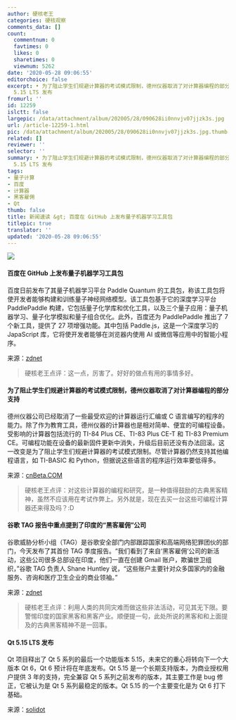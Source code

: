 ```yaml
---
author: 硬核老王
categories: 硬核观察
comments_data: []
count:
  commentnum: 0
  favtimes: 0
  likes: 0
  sharetimes: 0
  viewnum: 5262
date: '2020-05-28 09:06:55'
editorchoice: false
excerpt: • 为了阻止学生们规避计算器的考试模式限制，德州仪器取消了对计算器编程的部分支持 • 谷歌 TAG 报告中重点提到了印度的“黑客雇佣”公司 • Qt
  5.15 LTS 发布
fromurl: ''
id: 12259
islctt: false
largepic: /data/attachment/album/202005/28/090628ii0nnvjv07jjzk3s.jpg
url: /article-12259-1.html
pic: /data/attachment/album/202005/28/090628ii0nnvjv07jjzk3s.jpg.thumb.jpg
related: []
reviewer: ''
selector: ''
summary: • 为了阻止学生们规避计算器的考试模式限制，德州仪器取消了对计算器编程的部分支持 • 谷歌 TAG 报告中重点提到了印度的“黑客雇佣”公司 • Qt
  5.15 LTS 发布
tags:
- 量子计算
- 百度
- 计算器
- 黑客雇佣
- Qt
thumb: false
title: 新闻速读 &gt; 百度在 GitHub 上发布量子机器学习工具包
titlepic: true
translator: ''
updated: '2020-05-28 09:06:55'
---
```


![](/data/attachment/album/202005/28/090628ii0nnvjv07jjzk3s.jpg)


#### 百度在 GitHub 上发布量子机器学习工具包


百度日前发布了其量子机器学习平台 Paddle Quantum 的工具包，称该工具包将使开发者能够构建和训练量子神经网络模型。该工具包基于它的深度学习平台 PaddlePaddle 构建，它包括量子化学库和优化工具，以及三个量子应用：量子机器学习、量子化学模拟和量子组合优化。此外，百度还为 PaddlePaddle 推出了 7 个新工具，提供了 27 项增强功能。其中包括 Paddle.js，这是一个深度学习的 JapaScript 库，它将使开发者能够在浏览器内使用 AI 或微信等应用中的智能小程序。


来源：[zdnet](https://www.zdnet.com/article/baidu-releases-quantum-machine-learning-toolkit-on-github/)



> 
> 硬核老王点评：这一点，厉害了。好好的做点有用的事情多好。
> 
> 
> 


#### 为了阻止学生们规避计算器的考试模式限制，德州仪器取消了对计算器编程的部分支持


德州仪器公司已经取消了一些最受欢迎的计算器运行汇编或 C 语言编写的程序的能力。除了作为教育工具，德州仪器的计算器也是相对简单、便宜的可编程设备。受影响的计算器包括流行的 TI-84 Plus CE、TI-83 Plus CE-T 和 TI-83 Premium CE。可编程功能在设备的最新固件更新中消失，升级后目前还没有办法回滚。这一改变是为了阻止学生们规避计算器的考试模式限制。尽管计算器仍然支持其他编程语言，如 TI-BASIC 和 Python，但据说这些语言的程序运行效率要低得多。


来源：[cnBeta.COM](https://www.cnbeta.com/articles/tech/984039.htm)



> 
> 硬核老王点评：对这些计算器的编程和研究，是一种值得鼓励的古典黑客精神，虽然不应该用在考试作弊上。另外就是，现在去买一台这些可编程计算器还来得及吗？:D
> 
> 
> 


#### 谷歌 TAG 报告中重点提到了印度的“黑客雇佣”公司


谷歌威胁分析小组（TAG）是谷歌安全部门内部跟踪国家和高端网络犯罪团伙的部门，今天发布了其首份 TAG 季度报告。“我们看到了来自‘黑客雇佣’公司的新活动，这些公司很多总部设在印度，他们一直在创建 Gmail 账户，欺骗世卫组织，”谷歌 TAG 负责人 Shane Huntley 说，“这些账户主要针对众多国家内的金融服务、咨询和医疗卫生企业的商业领袖。”


来源：[zdnet](https://www.zdnet.com/article/google-highlights-indian-hack-for-hire-companies-in-new-tag-report/)



> 
> 硬核老王点评：利用人类的共同灾难而做这些非法活动，可见其无下限。要警惕印度的国家黑客和黑客产业。顺便提一句，此处所说的黑客和和上面提及的古典黑客精神不是一回事。
> 
> 
> 


#### Qt 5.15 LTS 发布


Qt 项目释出了 Qt 5 系列的最后一个功能版本 5.15，未来它的重心将转向下一个大版本 Qt 6，Qt 6 预计将在年底发布。Qt 5.15 是一个长期支持版本，为商业授权用户提供 3 年的支持，完全兼容 Qt 5 系列之前发布的版本，其主要工作是 bug 修正，它被认为是 Qt 5 系列最稳定的版本。Qt 5.15 的一个主要变化是为 Qt 6 打下基础。


来源：[solidot](https://www.solidot.org/story?sid=64481)